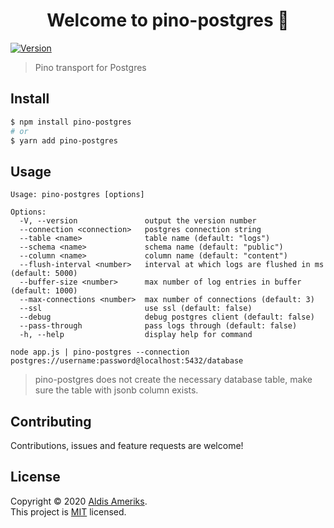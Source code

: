 <h1 align="center">Welcome to pino-postgres 👋</h1>
<p>
    <a href="https://www.npmjs.com/package/pino-postgres" target="_blank">
        <img alt="Version" src="https://img.shields.io/npm/v/pino-postgres.svg">
    </a>
</p>

> Pino transport for Postgres

## Install

```sh
$ npm install pino-postgres
# or
$ yarn add pino-postgres
```

## Usage

```
Usage: pino-postgres [options]

Options:
  -V, --version               output the version number
  --connection <connection>   postgres connection string
  --table <name>              table name (default: "logs")
  --schema <name>             schema name (default: "public")
  --column <name>             column name (default: "content")
  --flush-interval <number>   interval at which logs are flushed in ms (default: 5000)
  --buffer-size <number>      max number of log entries in buffer (default: 1000)
  --max-connections <number>  max number of connections (default: 3)
  --ssl                       use ssl (default: false)
  --debug                     debug postgres client (default: false)
  --pass-through              pass logs through (default: false)
  -h, --help                  display help for command
```

```
node app.js | pino-postgres --connection postgres://username:password@localhost:5432/database
```

> pino-postgres does not create the necessary database table, make sure the table with jsonb column exists.

## Contributing

Contributions, issues and feature requests are welcome!

## License

Copyright © 2020 [Aldis Ameriks](https://github.com/aldis-ameriks).<br />
This project is [MIT](https://github.com/aldis-ameriks/pino-postgres/blob/master/LICENSE) licensed.

